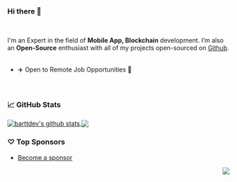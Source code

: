 ### Hi there 👋

<!--
**hikecoder/hikecoder** is a ✨ _special_ ✨ repository because its `README.md` (this file) appears on your GitHub profile.

Here are some ideas to get you started:

- 🔭 I’m currently working on ...
- 🌱 I’m currently learning ...
- 👯 I’m looking to collaborate on ...
- 🤔 I’m looking for help with ...
- 💬 Ask me about ...
- 📫 How to reach me: ...
- 😄 Pronouns: ...
- ⚡ Fun fact: ...
-->
<br/>

I'm an Expert in the field of **Mobile App, Blockchain** development. I’m also an **Open-Source** enthusiast with all of my projects open-sourced on [Github](https://github.com/barttdev?tab=repositories).
<br/>
<br/>

- ✈️ Open to Remote Job Opportunities 🍻

<br/>

### 📈 GitHub Stats


<a href="https://github.com/barttdev?tab=repositories">
  <img align="center" src="https://github-readme-stats.vercel.app/api?username=barttdev&show_icons=true&count_private=true&include_all_commits=true&line_height=21&show_icons=true&theme=vue&hide_border=true" alt="barttdev's github stats" />
</a>
<a href="https://github.com/barttdev?tab=repositories">
  <!-- Change the `github-readme-stats.anuraghazra1.vercel.app` to `github-readme-stats.vercel.app`  -->
  <img align="center" src="https://github-readme-stats.vercel.app/api/top-langs/?username=barttdev&show_icons=true&layout=compact&theme=vue&hide_border=true&langs_count=8" />
</a>

### ♡ Top Sponsors

- [Become a sponsor](https://github.com/sponsors/barttdev)

<img src="https://komarev.com/ghpvc/?username=barttdev&color=blue&style=flat-square&label=visitors" align="right" />
